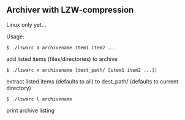 ## Archiver with LZW-compression

Linux only yet...

Usage:

`$ ./lzwarc a archivename item1 item2 ...`

add listed items (files/directories) to archive

`$ ./lzwarc x archivename [dest_path/ [item1 item2 ...]]`

extract listed items (defaults to all) to dest_path/ (defaults to current directory)

`$ ./lzwarc l archivename`

print archive listing

